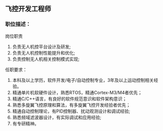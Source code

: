 ## 飞控开发工程师

### 职位描述：

岗位职责

1. 负责无人机控平台设计及研发;
2. 负责无人机控制性能提升和优化;
3. 负责控制无人机相关控制模式实现;


任职要求：

1. 本科及以上学历，软件开发/电子/自动控制专业，3年及以上运动控制相关经验。
2. 精通单片机软硬件设计，熟悉RTOS，精通Cortex-M3/M4者优先；
3. 精通C/C++语言，有良好的软件规范意识和软件架构意识；
4. 熟悉多旋翼飞控原理和算法，有多旋翼飞控开发经验者优先；
5. 精通自动控制理论，有PID控制器、扰动观测设计和调试经验;
6. 熟悉频域滤波器设计，有实际调试和应用经验;
7. 有专研精神。

